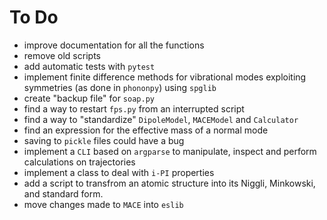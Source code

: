 # To Do
- improve documentation for all the functions
- remove old scripts
- add automatic tests with `pytest`
- implement finite difference methods for vibrational modes exploiting symmetries (as done in `phononpy`) using `spglib`
- create "backup file" for `soap.py`
- find a way to restart `fps.py` from an interrupted script
- find a way to "standardize" `DipoleModel`, `MACEModel` and `Calculator`
- find an expression for the effective mass of a normal mode
- saving to `pickle` files could have a bug
- implement a `CLI` based on `argparse` to manipulate, inspect and perform calculations on trajectories
- implement a class to deal with `i-PI` properties
- add a script to transfrom an atomic structure into its Niggli, Minkowski, and standard form.
- move changes made to `MACE` into `eslib`